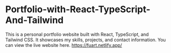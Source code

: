 # Portfolio-with-React-TypeScript-And-Tailwind
This is a personal portfolio website built with React, TypeScript, and Tailwind CSS. It showcases my skills, projects, and contact information. You can view the live website here. https://fuart.netlify.app/
